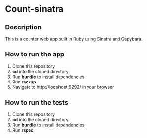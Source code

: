 # Count-sinatra

## Description

This is a counter web app built in Ruby using Sinatra and Capybara.

## How to run the app

1. Clone this repository
2. **cd** into the cloned directory
3. Run **bundle** to install dependencies
4. Run **rackup**
5. Navigate to http://localhost:9292/ in your browser


## How to run the tests
1. Clone this repository
2. **cd** into the cloned directory
3. Run **bundle** to install dependencies
4. Run **rspec**
